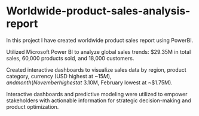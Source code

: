 # Worldwide-product-sales-analysis-report
In this project I have created worldwide product sales report using PowerBI.

Utilized Microsoft Power BI to analyze global sales trends: $29.35M in total sales, 60,000 products sold, and 18,000 customers.

Created interactive dashboards to visualize sales data by region, product category, currency (USD highest at ~$15M), and month (November highest at ~$3.10M, February lowest at ~$1.75M).

Interactive dashboards and predictive modeling were utilized to empower stakeholders with actionable information for strategic decision-making and product optimization.

